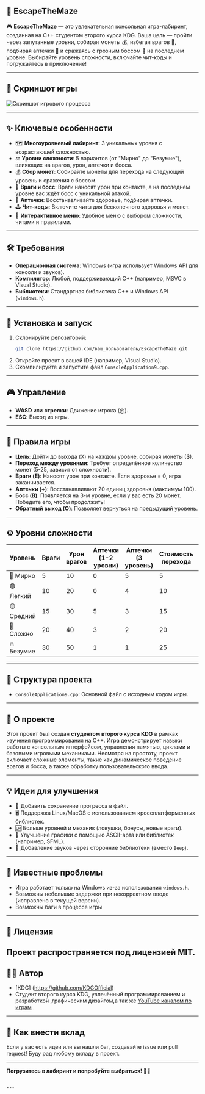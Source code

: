 
## 🏰 EscapeTheMaze

🎮 **EscapeTheMaze** — это увлекательная консольная игра-лабиринт, созданная на C++ студентом второго курса KDG. Ваша цель — пройти через запутанные уровни, собирая монеты 💰, избегая врагов 👾, подбирая аптечки 💊 и сражаясь с грозным боссом 🐉 на последнем уровне. Выбирайте уровень сложности, включайте чит-коды и погружайтесь в приключение!

---

## 📸 Скриншот игры
![Скриншот игрового процесса](<img width="853" alt="image" src="https://github.com/user-attachments/assets/6bc84c6e-911d-499b-be05-04f03298ed6e" />
)

---

## ✨ Ключевые особенности
- 🗺️ **Многоуровневый лабиринт**: 3 уникальных уровня с возрастающей сложностью.
- ⚖️ **Уровни сложности**: 5 вариантов (от "Мирно" до "Безумие"), влияющих на врагов, урон, аптечки и босса.
- 💰 **Сбор монет**: Собирайте монеты для перехода на следующий уровень и сражения с боссом.
- 👾 **Враги и босс**: Враги наносят урон при контакте, а на последнем уровне вас ждёт босс с уникальной атакой.
- 💊 **Аптечки**: Восстанавливайте здоровье, подбирая аптечки.
- 🕹️ **Чит-коды**: Включите читы для бесконечного здоровья и монет.
- 📜 **Интерактивное меню**: Удобное меню с выбором сложности, читами и правилами.

---

## 🛠️ Требования
- **Операционная система**: Windows (игра использует Windows API для консоли и звуков).
- **Компилятор**: Любой, поддерживающий C++ (например, MSVC в Visual Studio).
- **Библиотеки**: Стандартная библиотека C++ и Windows API (`windows.h`).

---

## 🚀 Установка и запуск
1. Склонируйте репозиторий:
   ```bash
   git clone https://github.com/ваш_пользователь/EscapeTheMaze.git
   ```
2. Откройте проект в вашей IDE (например, Visual Studio).
3. Скомпилируйте и запустите файл `ConsoleApplication9.cpp`.

---

## 🎮 Управление
- **WASD** или **стрелки**: Движение игрока (@).
- **ESC**: Выход из игры.

---

## 📖 Правила игры
- **Цель**: Дойти до выхода (X) на каждом уровне, собирая монеты ($).
- **Переход между уровнями**: Требует определённое количество монет (5-25, зависит от сложности).
- **Враги (E)**: Наносят урон при контакте. Если здоровье = 0, игра заканчивается.
- **Аптечки (+)**: Восстанавливают 20 единиц здоровья (максимум 100).
- **Босс (B)**: Появляется на 3-м уровне, если у вас есть 20 монет. Победите его, чтобы продолжить!
- **Обратный выход (O)**: Позволяет вернуться на предыдущий уровень.

---

## ⚙️ Уровни сложности
| Уровень      | Враги | Урон врагов | Аптечки (1-2 уровни) | Аптечки (3 уровень) | Стоимость перехода | Здоровье босса | Урон босса | Урон атаки босса |
|--------------|-------|-------------|----------------------|---------------------|--------------------|----------------|------------|------------------|
| 🌱 Мирно     | 5     | 10          | 0                    | 5                   | 5                  | 80             | 30         | 60               |
| 🟢 Легкий    | 10    | 20          | 0                    | 4                   | 10                 | 90             | 40         | 80               |
| 🟡 Средний   | 15    | 30          | 5                    | 3                   | 15                 | 100            | 50         | 100              |
| 🔴 Сложно    | 20    | 40          | 3                    | 2                   | 20                 | 120            | 60         | 120              |
| 🔥 Безумие   | 30    | 50          | 1                    | 1                   | 25                 | 150            | 70         | 140              |

---

## 📂 Структура проекта
- `ConsoleApplication9.cpp`: Основной файл с исходным кодом игры.

---

## 🌟 О проекте
Этот проект был создан **студентом второго курса KDG** в рамках изучения программирования на C++. Игра демонстрирует навыки работы с консольным интерфейсом, управления памятью, циклами и базовыми игровыми механиками. Несмотря на простоту, проект включает сложные элементы, такие как динамическое поведение врагов и босса, а также обработку пользовательского ввода.

---

## 💡 Идеи для улучшения
- 📝 Добавить сохранение прогресса в файл.
- 🖥️ Поддержка Linux/MacOS с использованием кроссплатформенных библиотек.
- 🆙 Больше уровней и механик (ловушки, бонусы, новые враги).
- 🎨 Улучшение графики с помощью ASCII-арта или библиотек (например, SFML).
- 🎵 Добавление звуков через сторонние библиотеки (вместо `Beep`).

---

## 🐞 Известные проблемы
- Игра работает только на Windows из-за использования `windows.h`.
- Возможны небольшие задержки при некорректном вводе (исправлено в текущей версии).
- Возможны баги в процессе игры 
---

## 📜 Лицензия
Проект распространяется под лицензией MIT.
---

## 👨‍💻 Автор
- [KDG] (https://github.com/KDGOfficial)
- Студент второго курса KDG, увлечённый программированием и разработкой ,графическим дизайгом,а так же  [YouTube каналом по играм](https://www.youtube.com/@KanalDobrogoGamera) .

---

## 🤝 Как внести вклад
Если у вас есть идеи или вы нашли баг, создавайте issue или pull request! Буду рад любому вкладу в проект.

---

**Погрузитесь в лабиринт и попробуйте выбраться! 🏃‍♂️**
```

---
